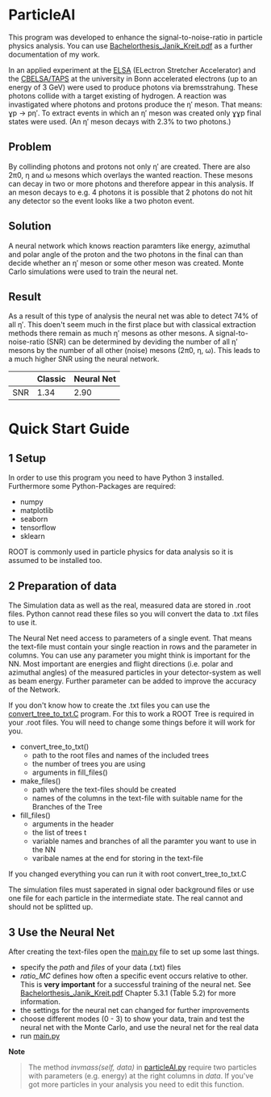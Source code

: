 # ParticleAI

This program was developed to enhance the signal-to-noise-ratio in particle physics analysis.
You can use [Bachelorthesis_Janik_Kreit.pdf](Bachelorthesis_Janik_Kreit.pdf) as a further documentation of my work.

In an applied experiment at the [ELSA](https://www-elsa.physik.uni-bonn.de/) (ELectron Stretcher
Accelerator) and the [CBELSA/TAPS](https://www.cb.uni-bonn.de/) at the university in Bonn accelerated electrons (up to an energy of 3 GeV) were used to produce photons via bremsstrahung. These photons collide with a target existing of hydrogen.
A reaction was invastigated where photons and protons produce the η′ meson. That means: ɣp -> pη′.
To extract events in which an η′ meson was created only ɣɣp final states were used. (An η′ meson decays with 2.3% to two photons.)

## Problem
By collinding photons and protons not only η′ are created. There are also 2π0, η and ω mesons which overlays the wanted reaction.
These mesons can decay in two or more photons and therefore appear in this analysis. If an meson decays to e.g. 4 photons it is possible that 2 photons do not hit any detector so the event looks like a two photon event.

## Solution
A neural network which knows reaction paramters like energy, azimuthal and polar angle of the proton and the two photons in the final can than decide whether an η′ meson or some other meson was created. Monte Carlo simulations were used to train the neural net.

## Result
As a result of this type of analysis the neural net was able to detect 74% of all η′. This doen't seem much in the first place but with classical extraction methods there remain as much η′ mesons as other mesons. A signal-to-noise-ratio (SNR) can be determined by deviding the number of all η′ mesons by the number of all other (noise) mesons (2π0, η, ω). This leads to a much higher SNR using the neural network.

|| Classic | Neural Net |
| --- | --- | --- |
| SNR | 1.34 | 2.90 |



# Quick Start Guide
## 1 Setup

In order to use this program you need to have Python 3 installed.
Furthermore some Python-Packages are required:
- numpy
- matplotlib
- seaborn
- tensorflow
- sklearn

 ROOT is commonly used in particle physics for data analysis so it is assumed to be installed too.


## 2 Preparation of data

The Simulation data as well as the real, measured data are stored in .root files. Python cannot read these files so you will convert the data to .txt files to use it.

The Neural Net need access to parameters of a single event. That means the text-file must contain your single reaction in rows and the parameter in columns. You can use any parameter you might think is important for the NN. Most important are energies and flight directions (i.e. polar and azimuthal angles) of the measured particles in your detector-system as well as beam energy. Further parameter can be added to improve the accuracy of the Network.

If you don't know how to create the .txt files you can use the [convert_tree_to_txt.C](convert_tree_to_txt.C) program. For this to work a ROOT Tree is required in your .root files.
You will need to change some things before it will work for you.
- convert_tree_to_txt()
  - path to the root files and names of the included trees
  - the number of trees you are using
  - arguments in fill_files()
- make_files()
  - path where the text-files should be created
  - names of the columns in the text-file with suitable name for the Branches of the Tree
- fill_files()
  - arguments in the header
  - the list of trees t
  - variable names and branches of all the paramter you want to use in the NN
  - varibale names at the end for storing in the text-file

If you changed everything you can run it with root convert_tree_to_txt.C

The simulation files must saperated in signal oder background files or use one file for each particle in the intermediate state.
The real cannot and should not be splitted up.

## 3 Use the Neural Net

After creating the text-files open the [main.py](main.py) file to set up some last things.
- specify the *path* and *files* of your data (.txt) files
- *ratio_MC* defines how often a specific event occurs relative to other. This is **very important** for a successful training of the neural net. See [Bachelorthesis_Janik_Kreit.pdf](Bachelorthesis_Janik_Kreit.pdf) Chapter 5.3.1 (Table 5.2) for more information.
- the settings for the neural net can changed for further improvements
- choose different modes (0 - 3) to show your data, train and test the neural net with the Monte Carlo, and use the neural net for the real data
- run [main.py](main.py)

**Note**
> The method *invmass(self, data)* in [particleAI.py](particleAI.py) require two particles with parameters (e.g. energy) at the right columns in *data*. If you've got more particles in your analysis you need to edit this function.
